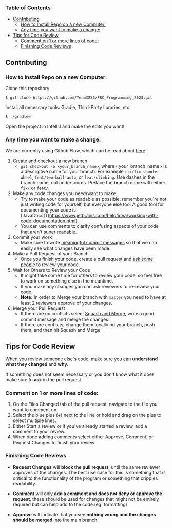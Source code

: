 ### Table of Contents
- [Contributing](#contributing)
    + [How to Install Repo on a new Computer:](#how-to-install-repo-on-a-new-computer)
    + [Any time you want to make a change:](#any-time-you-want-to-make-a-change)
- [Tips for Code Review](#tips-for-code-review)
    + [Comment on 1 or more lines of code:](#comment-on-1-or-more-lines-of-code)
    + [Finishing Code Reviews](#finishing-code-reviews)

## Contributing


### How to Install Repo on a new Computer:


Clone this repository

```
$ git clone https://github.com/Team3256/FRC_Programming_2023.git
```

Install all necessary tools: Gradle, Third-Party libraries, etc.

```
$ ./gradlew
```
Open the project in IntelliJ and make the edits you want!

### Any time you want to make a change:
We are currently using Github Flow, which can be read about [here](https://guides.github.com/introduction/flow/).

1. Create and checkout a new branch
    - `git checkout -b <your_branch_name>`, where <your_branch_name> is a descriptive name for your branch. For example `fix/fix-shooter-wheel`, `feat/two-ball-auto`, or `feat/climbing`. Use dashes in the branch name, not underscores. Preface the branch name with either `fix/` or `feat/`.
2. Make any code changes you need/want to make.
    - Try to make your code as readable as possible, remember you're not just writing code for yourself, but everyone else too. A good tool for documenting your code is [JavaDocs]T(https://www.jetbrains.com/help/idea/working-with-code-documentation.html).
    - You can use comments to clarify confusing aspects of your code that aren't super readable.
3. Commit your work
    - Make sure to write [meaningful commit messages](https://chris.beams.io/posts/git-commit/) so that we can easily see what changes have been made.
4. Make a Pull Request of your Branch
    - Once you finish your code, create a pull request and [ask some people](https://docs.github.com/en/github/collaborating-with-issues-and-pull-requests/requesting-a-pull-request-review) to review your code.
5. Wait for Others to Review your Code
    -  It might take some time for others to review your code, so feel free to work on something else in the meantime.
    - If you make any changes you can ask reviewers to re-review your code.
    - **Note:** In order to Merge your branch with `master` you need to have at least 2 reviewers approve of your changes.
6. Merge your Pull Request
    - If there are no conflicts select [Squash and Merge](https://docs.github.com/en/github/collaborating-with-issues-and-pull-requests/about-pull-request-merges#squash-and-merge-your-pull-request-commits), write a good commit message and merge the changes.
    - If there are conflicts, change them locally on your branch, push them, and then hit Squash and Merge.

## Tips for Code Review

When you review someone else's code, make sure you can __understand what they changed__ and __why__.

If something does not seem necessary or you don't know what it does, make sure to __ask__ in the pull request.

### Comment on 1 or more lines of code:
1. On the Files Changed tab of the pull request, navigate to the file you want to comment on.
2. Select the blue plus (+) next to the line or hold and drag on the plus to select multiple lines.
3. Either Start a review or if you've already started a review, add a comment to your review.
4. When done adding comments select either Approve, Comment, or Request Changes to finish your review.

### Finishing Code Reviews

* **Request Changes** will __block the pull request__, until the same reviewer approves of the changes. The best use case for this is something that is critical to the functionality of the program or something that cripples readability.

* **Comment** will only __add a comment and does not deny or approve the request__, these should be used for changes that might not be entirely required but can help add to the code.(eg. formatting)

* **Approve** will indicate that you see __nothing wrong and the changes should be merged__ into the main branch.
